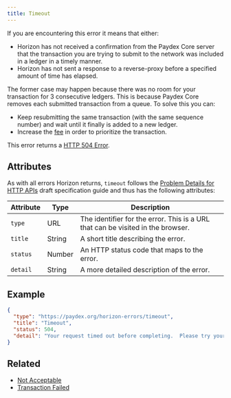 ```yaml
---
title: Timeout
---
```


If you are encountering this error it means that either:

* Horizon has not received a confirmation from the Paydex Core server that the transaction you are
  trying to submit to the network was included in a ledger in a timely manner.
* Horizon has not sent a response to a reverse-proxy before a specified amount of time has elapsed.

The former case may happen because there was no room for your transaction for 3 consecutive
ledgers. This is because Paydex Core removes each submitted transaction from a queue. To solve
this you can:

* Keep resubmitting the same transaction (with the same sequence number) and wait until it finally
  is added to a new ledger.
* Increase the [fee](../../../guides/concepts/fees.md) in order to prioritize the transaction.

This error returns a
[HTTP 504 Error](https://developer.mozilla.org/en-US/docs/Web/HTTP/Response_codes).

## Attributes

As with all errors Horizon returns, `timeout` follows the
[Problem Details for HTTP APIs](https://tools.ietf.org/html/draft-ietf-appsawg-http-problem-00)
draft specification guide and thus has the following attributes:

| Attribute   | Type   | Description                                                                     |
| ----------- | ------ | ------------------------------------------------------------------------------- |
| `type`      | URL    | The identifier for the error.  This is a URL that can be visited in the browser.|
| `title`     | String | A short title describing the error.                                             |
| `status`    | Number | An HTTP status code that maps to the error.                                     |
| `detail`    | String | A more detailed description of the error.                                       |

## Example
```json
{
  "type": "https://paydex.org/horizon-errors/timeout",
  "title": "Timeout",
  "status": 504,
  "detail": "Your request timed out before completing.  Please try your request again. If you are submitting a transaction make sure you are sending exactly the same transaction (with the same sequence number)."
}
```

## Related

- [Not Acceptable](./not-acceptable.md)
- [Transaction Failed](./transaction-failed.md)
